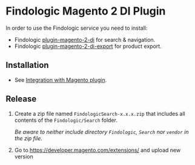 # Findologic Magento 2 DI Plugin

In order to use the Findologic service you need to install:
* Findologic [plugin-magento-2-di](https://github.com/findologic/plugin-magento-2-di) for search & navigation.
* Findologic [plugin-magento-2-di-export](https://github.com/findologic/plugin-magento-2-di-export/) for product export.

## Installation
* See [Integration with Magento plugin](https://docs.findologic.com/doku.php?id=integration_documentation:magento).
 
## Release
1. Create a zip file named `FindologicSearch-x.x.x.zip` that includes all contents of the `Findologic/Search` folder.
   
   *Be aware to neither include directory `Findologic`, `Search` nor `vendor` in the zip file.*
1. Go to https://developer.magento.com/extensions/ and upload new version
